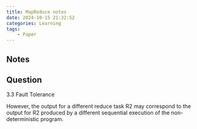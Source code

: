 ```yaml
---
title: MapReduce notes
date: 2024-10-15 21:32:52
categories: Learning
tags:
    - Paper
---
```


## Notes

## Question

3.3 Fault Tolerance

However, the output for a different reduce task R2 may correspond to the output for R2 produced by a different sequential execution of the non-deterministic program.
